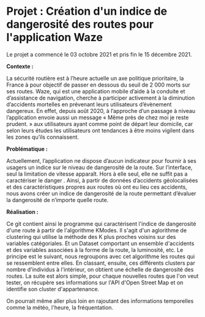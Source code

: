 # Projet : Création d'un indice de dangerosité des routes pour l'application Waze

Le projet a commencé le 03 octobre 2021 et pris fin le 15 décembre 2021.


<B> Contexte : </B>

  La sécurité routière est à l’heure actuelle un axe politique prioritaire, la France à pour objectif de passer en dessous du seuil de 2 000 morts sur ses routes. Waze, qui est une application mobile d’aide à la conduite et d’assistance de navigation, cherche à participer activement à la diminution d’accidents mortelles en prévenant leurs utilisateurs d’évènement dangereux. En effet, depuis août 2020, à l’approche d’un passage à niveau l’application envoie aussi un message « Même près de chez moi je reste prudent. » aux utilisateurs ayant comme point de départ leur domicile, car selon leurs études les utilisateurs ont tendances à être moins vigilent dans les zones qu’ils connaissent.


<B> Problématique : </B>

  Actuellement, l’application ne dispose d’aucun indicateur pour fournir à ses usagers un indice sur le niveau de dangerosité de la route. Sur l’interface, seul la limitation de vitesse apparaît. Hors à elle seul, elle ne suffit pas a caractériser le danger . Ainsi, à partir de données d’accidents géolocalisées et des caractéristiques propres aux routes où ont eu lieu ces accidents, nous avons créer un indice de dangerosité de la route permettant d’évaluer la dangerosité de n’importe quelle route.


<B> Réalisation : </B>
  
  Ce git contient ainsi le programme qui caractérisent l'indice de dangerosité d'une route à partir de l'algorithme KModes. Il s'agit d'un aglorithme de clustering qui utilise la méthode des K plus proches voisins sur des variables catégoriales. Et un Dataset comportant un ensemble d'accidents et des variables associées à la forme de la route, la luminosité, etc. 
  Le principe est le suivant, nous regroupons avec cet algorithme les routes qui se ressemblent entre elles. En classant, ensuite, ces différents clusters par nombre d'individus à l'intérieur, on obtient une échelle de dangerosité des routes. 
  La suite est alors simple, pour chaque nouvelles routes que l'on veut tester, on récupère ses informations sur l'API d'Open Street Map et on identifie son cluster d'appartenance. 
  
  On pourrait même aller plus loin en rajoutant des informations temporelles comme la météo, l'heure, la fréquentation. 
